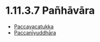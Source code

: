 # 1.11.3.7 Pañhāvāra

* [Paccayacatukka](1.11.3.7/Paccayacatukka.md)
* [Paccanīyuddhāra](1.11.3.7/Paccaniyuddhara.md)
